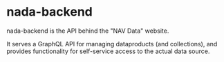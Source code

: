 # nada-backend

nada-backend is the API behind the "NAV Data" website. 

It serves a GraphQL API for managing dataproducts (and collections), and provides functionality for self-service access to the actual data source.